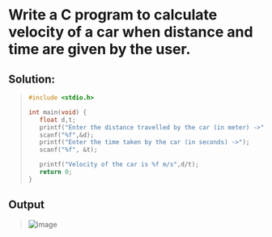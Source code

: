 # Write a C program to calculate velocity of a car when distance and time are given by  the user.

## Solution:
>```c
>#include <stdio.h>
>
>int main(void) {
>    float d,t;
>    printf("Enter the distance travelled by the car (in meter) ->");
>    scanf("%f",&d);
>    printf("Enter the time taken by the car (in seconds) ->");
>    scanf("%f", &t);
>
>    printf("Velocity of the car is %f m/s",d/t);
>    return 0;
>}
>```
## Output
>![image](https://user-images.githubusercontent.com/96988507/149584628-3c448a98-32b9-42a9-96d3-2ce10f0a2522.png)

